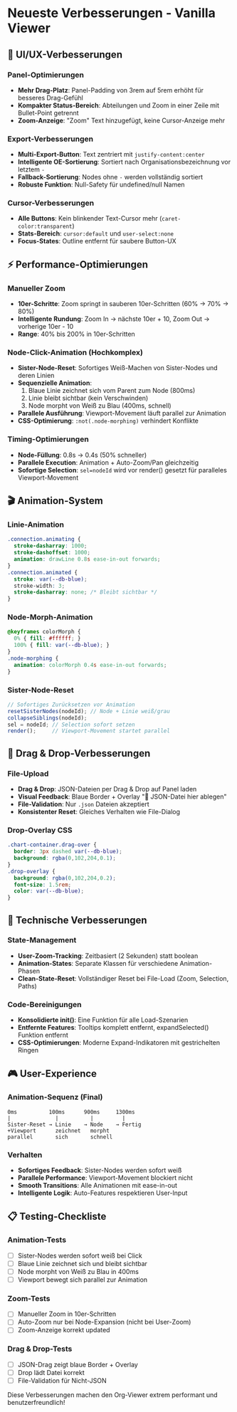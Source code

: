 # Neueste Verbesserungen - Vanilla Viewer

## 🎨 UI/UX-Verbesserungen

### **Panel-Optimierungen**
- **Mehr Drag-Platz**: Panel-Padding von 3rem auf 5rem erhöht für besseres Drag-Gefühl
- **Kompakter Status-Bereich**: Abteilungen und Zoom in einer Zeile mit Bullet-Point getrennt
- **Zoom-Anzeige**: "Zoom" Text hinzugefügt, keine Cursor-Anzeige mehr

### **Export-Verbesserungen**
- **Multi-Export-Button**: Text zentriert mit `justify-content:center`
- **Intelligente OE-Sortierung**: Sortiert nach Organisationsbezeichnung vor letztem `-`
- **Fallback-Sortierung**: Nodes ohne `-` werden vollständig sortiert
- **Robuste Funktion**: Null-Safety für undefined/null Namen

### **Cursor-Verbesserungen**
- **Alle Buttons**: Kein blinkender Text-Cursor mehr (`caret-color:transparent`)
- **Stats-Bereich**: `cursor:default` und `user-select:none`
- **Focus-States**: Outline entfernt für saubere Button-UX

## ⚡ Performance-Optimierungen

### **Manueller Zoom**
- **10er-Schritte**: Zoom springt in sauberen 10er-Schritten (60% → 70% → 80%)
- **Intelligente Rundung**: Zoom In → nächste 10er + 10, Zoom Out → vorherige 10er - 10
- **Range**: 40% bis 200% in 10er-Schritten

### **Node-Click-Animation (Hochkomplex)**
- **Sister-Node-Reset**: Sofortiges Weiß-Machen von Sister-Nodes und deren Linien
- **Sequenzielle Animation**: 
  1. Blaue Linie zeichnet sich vom Parent zum Node (800ms)
  2. Linie bleibt sichtbar (kein Verschwinden)
  3. Node morpht von Weiß zu Blau (400ms, schnell)
- **Parallele Ausführung**: Viewport-Movement läuft parallel zur Animation
- **CSS-Optimierung**: `:not(.node-morphing)` verhindert Konflikte

### **Timing-Optimierungen**
- **Node-Füllung**: 0.8s → 0.4s (50% schneller)
- **Parallele Execution**: Animation + Auto-Zoom/Pan gleichzeitig
- **Sofortige Selection**: `sel=nodeId` wird vor render() gesetzt für paralleles Viewport-Movement

## 🎬 Animation-System

### **Linie-Animation**
```css
.connection.animating {
  stroke-dasharray: 1000;
  stroke-dashoffset: 1000;
  animation: drawLine 0.8s ease-in-out forwards;
}
.connection.animated {
  stroke: var(--db-blue);
  stroke-width: 3;
  stroke-dasharray: none; /* Bleibt sichtbar */
}
```

### **Node-Morph-Animation**
```css
@keyframes colorMorph {
  0% { fill: #ffffff; }
  100% { fill: var(--db-blue); }
}
.node-morphing {
  animation: colorMorph 0.4s ease-in-out forwards;
}
```

### **Sister-Node-Reset**
```javascript
// Sofortiges Zurücksetzen vor Animation
resetSisterNodes(nodeId); // Node + Linie weiß/grau
collapseSiblings(nodeId);
sel = nodeId; // Selection sofort setzen
render();     // Viewport-Movement startet parallel
```

## 🎯 Drag & Drop-Verbesserungen

### **File-Upload**
- **Drag & Drop**: JSON-Dateien per Drag & Drop auf Panel laden
- **Visual Feedback**: Blaue Border + Overlay "📁 JSON-Datei hier ablegen"
- **File-Validation**: Nur `.json` Dateien akzeptiert
- **Konsistenter Reset**: Gleiches Verhalten wie File-Dialog

### **Drop-Overlay CSS**
```css
.chart-container.drag-over {
  border: 3px dashed var(--db-blue);
  background: rgba(0,102,204,0.1);
}
.drop-overlay {
  background: rgba(0,102,204,0.2);
  font-size: 1.5rem;
  color: var(--db-blue);
}
```

## 🔧 Technische Verbesserungen

### **State-Management**
- **User-Zoom-Tracking**: Zeitbasiert (2 Sekunden) statt boolean
- **Animation-States**: Separate Klassen für verschiedene Animation-Phasen
- **Clean-State-Reset**: Vollständiger Reset bei File-Load (Zoom, Selection, Paths)

### **Code-Bereinigungen**
- **Konsolidierte init()**: Eine Funktion für alle Load-Szenarien
- **Entfernte Features**: Tooltips komplett entfernt, expandSelected() Funktion entfernt
- **CSS-Optimierungen**: Moderne Expand-Indikatoren mit gestrichelten Ringen

## 🎮 User-Experience

### **Animation-Sequenz (Final)**
```
0ms          100ms      900ms     1300ms
|              |          |         |
Sister-Reset → Linie    → Node    → Fertig
+Viewport      zeichnet   morpht    
parallel       sich       schnell   
```

### **Verhalten**
- **Sofortiges Feedback**: Sister-Nodes werden sofort weiß
- **Parallele Performance**: Viewport-Movement blockiert nicht
- **Smooth Transitions**: Alle Animationen mit ease-in-out
- **Intelligente Logik**: Auto-Features respektieren User-Input

## 📋 Testing-Checkliste

### **Animation-Tests**
- [ ] Sister-Nodes werden sofort weiß bei Click
- [ ] Blaue Linie zeichnet sich und bleibt sichtbar
- [ ] Node morpht von Weiß zu Blau in 400ms
- [ ] Viewport bewegt sich parallel zur Animation

### **Zoom-Tests**
- [ ] Manueller Zoom in 10er-Schritten
- [ ] Auto-Zoom nur bei Node-Expansion (nicht bei User-Zoom)
- [ ] Zoom-Anzeige korrekt updated

### **Drag & Drop-Tests**
- [ ] JSON-Drag zeigt blaue Border + Overlay
- [ ] Drop lädt Datei korrekt
- [ ] File-Validation für Nicht-JSON

Diese Verbesserungen machen den Org-Viewer extrem performant und benutzerfreundlich!